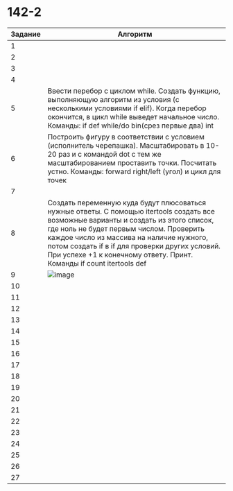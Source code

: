 # 142-2
| Задание | Алгоритм |
| ------ | ------ |
| 1 | |
| 2 | |
| 3 | |
| 4 | |
| 5 | Ввести перебор с циклом while. Создать функцию, выполняющую алгоритм из условия (с несколькими условиями if elif). Когда перебор окончится, в цикл while выведет начальное число. Команды: if def while/do bin(срез первые два) int  |
| 6 | Построить фигуру в соответствии с условием (исполнитель черепашка). Масштабировать в 10-20 раз и с командой dot с тем же масштабированием проставить точки. Посчитать устно. Команды: forward right/left (угол) и цикл для точек |
| 7 | |
| 8 | Создать переменную куда будут плюсоваться нужные ответы. С помощью itertools создать все возможные варианты и создать из этого список, где ноль не будет первым числом. Проверить каждое число из массива на наличие нужного, потом создать if в if для проверки других условий. При успехе +1 к конечному ответу. Принт. Команды if count itertools def |
| 9 | ![image](https://user-images.githubusercontent.com/114631827/214476139-64b3bd43-3c05-4a38-a07a-79b737bd019f.png) |
| 10 | |
| 11 | |
| 12 | |
| 13 | |
| 14 | |
| 15 | |
| 16 | |
| 17 | |
| 18 | |
| 19 | |
| 20 | |
| 21 | |
| 22 | |
| 23 | |
| 24 | |
| 25 | |
| 26 | |
| 27 | |
